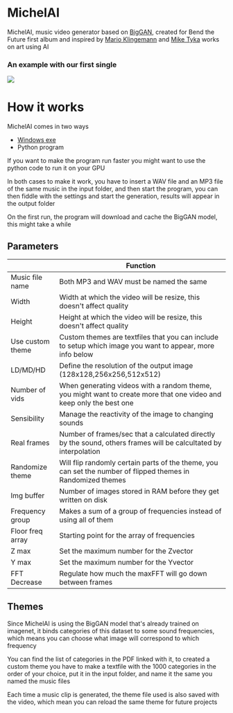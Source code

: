 # MichelAI

MichelAI, music video generator based on [BigGAN](https://github.com/ajbrock/BigGAN-PyTorch), created for Bend the Future first album and inspired by [Mario Klingemann](http://quasimondo.com/) and [Mike Tyka](http://www.miketyka.com/) works on art using AI

### An example with our first single
[![](http://img.youtube.com/vi/IYK83KiojzA/0.jpg)](http://www.youtube.com/watch?v=IYK83KiojzA "Reaching For - Bend the Future")

# How it works

MichelAI comes in two ways

 - [Windows exe](https://1drv.ms/u/s!AjwQADba1lMhyxw3wobgg5XetgSj?e=3Vyr0t)
 - Python program
 
 If you want to make the program run faster you might want to use the python code to run it on your GPU
 
 In both cases to make it work, you have to insert a WAV file and an MP3 file of the same music in the input folder, and then start the program, you can then fiddle with the settings and start the generation, results will appear in the output folder
 
 On the first run, the program will download and cache the BigGAN model, this might take a while

## Parameters

|                |Function                         
|----------------|-------------------------------|
|Music file name            |Both MP3 and WAV must be named the same   
|Width|Width at which the video will be resize, this doesn't affect quality 
|Height|Height at which the video will be resize, this doesn't affect quality 
|Use custom theme|Custom themes are textfiles that you can include to setup which image you want to appear, more info below
|LD/MD/HD|Define the resolution of the output image (128x128,256x256,512x512)
|Number of vids|When generating videos with a random theme, you might want to create more that one video and keep only the best one
|Sensibility|Manage the reactivity of the image to changing sounds
|Real frames|Number of frames/sec that a calculated directly by the sound, others frames will be calcultated by interpolation
|Randomize theme|Will flip randomly certain parts of the theme, you can set the number of flipped themes in Randomized themes
|Img buffer|Number of images stored in RAM before they get written on disk
|Frequency group|Makes a sum of a group of frequencies instead of using all of them
|Floor freq array|Starting point for the array of frequencies
|Z max|Set the maximum number for the Zvector
|Y max|Set the maximum number for the Yvector
|FFT Decrease|Regulate how much the maxFFT will go down between frames


## Themes

Since MichelAI is using the BigGAN model that's already trained on imagenet, it binds categories of this dataset to some sound frequencies, which means you can choose what image will correspond to which frequency

You can find the list of categories in the PDF linked with it, to created a custom theme you have to make a textfile with the 1000 categories in the order of your choice, put it in the input folder, and name it the same you named the music files

Each time a music clip is generated, the theme file used is also saved with the video, which mean you can reload the same theme for future projects
